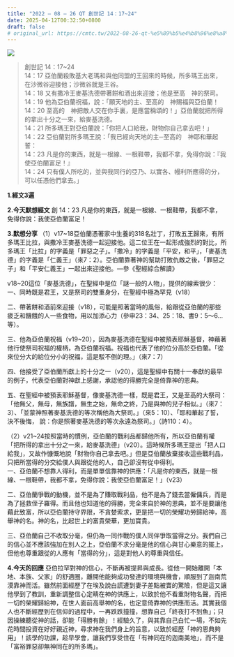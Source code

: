 ```yaml
---
title: "2022 – 08 – 26 QT 創世記 14：17~24"
date: 2025-04-12T00:32:50+0800
draft: false
# original_url: https://cmtc.tw/2022-08-26-qt-%e5%89%b5%e4%b8%96%e8%a8%98-14%ef%bc%9a1724
---
```


![](/images/qt.jpg)
> 創世記 14：17\~24  
> 14：17 亞伯蘭殺敗基大老瑪和與他同盟的王回來的時候，所多瑪王出來，在沙微谷迎接他；沙微谷就是王谷。  
> 14：18 又有撒冷王麥基洗德帶著餅和酒出來迎接；他是至高　神的祭司。  
> 14：19 他為亞伯蘭祝福，說：「願天地的主、至高的　神賜福與亞伯蘭！  
> 14：20 至高的　神把敵人交在你手裏，是應當稱頌的！」亞伯蘭就把所得的拿出十分之一來，給麥基洗德。  
> 14：21 所多瑪王對亞伯蘭說：「你把人口給我，財物你自己拿去吧！」  
> 14：22 亞伯蘭對所多瑪王說：「我已經向天地的主─至高的　神耶和華起誓：  
> 14：23 凡是你的東西，就是一根線、一根鞋帶，我都不拿，免得你說：『我使亞伯蘭富足！』  
> 14：24 只有僕人所吃的，並與我同行的亞乃、以實各、幔利所應得的分，可以任憑他們拿去。」

**1.經文3遍**

**2.今天默想經文**
創 14：23 凡是你的東西，就是一根線、一根鞋帶，我都不拿，免得你說：我使亞伯蘭富足！

**3.默想分享**
（1）v17\~18亞伯蘭憑著家中生養的318名壯丁，打敗五王歸來，有所多瑪王比拉，與撒冷王麥基洗德一起迎接他。這二位王在一起形成強烈的對比，所多瑪王「比拉」的字義是「罪惡之子」。「撒冷」的字義是「平安，和平」，「麥基洗德」的字義是「仁義王」（來7：2）。亞伯蘭靠著神的幫助打敗仇敵之後，「罪惡之子」和「平安仁義王」一起出來迎接他。—參《聖經綜合解讀》

v18\~20這位「麥基洗德」，在聖經中是位「謎一般的人物」，提供的線索很少：  
一、同時既是君王，又是祭司的雙重身分，在聖經中極為罕見（v18）

二、帶著餅和酒前來迎接（v18），可能是照著當時的風俗，給跟從亞伯蘭的那些疲乏和饑餓的人一些食物，用以加添心力（參申23：34、25：18、書9：5～6…等）。

三、他為亞伯蘭祝福（v19\~20），因為麥基洗德在聖經中被預表耶穌基督，神藉著他行使祭司祝福的權柄，為亞伯蘭祝福。祝福也代表了他的位分高於亞伯蘭。「從來位分大的給位分小的祝福，這是駁不倒的理。」（來7：7）

四、他接受了亞伯蘭所獻上的十分之一（v20），這是聖經中有關十一奉獻的最早的例子，代表亞伯蘭對神獻上感謝，承認他的得勝完全是倚靠神的恩典。

五、在聖經中被預表耶穌基督，像麥基洗德一樣，既是君王，又是至高的大祭司：「他無父，無母，無族譜，無生之始，無命之終，乃是與神的兒子相似。」（來7：3）、「並蒙神照著麥基洗德的等次稱他為大祭司。」（來5：10）、「耶和華起了誓，決不後悔， 說：你是照著麥基洗德的等次永遠為祭司。」（詩110：4）。

（2）v21\~24按照當時的慣例，亞伯蘭的戰利品都歸他所有，所以亞伯蘭有權「把所得的拿出十分之一來，給麥基洗德」（v20）。這時候所多瑪王提出「把人口給我」，又故作慷慨地說「財物你自己拿去吧。」但是亞伯蘭放棄接收這些戰利品，只把所當得的分交給僕人與跟從他的人，自己卻沒有從中得利。  
一、亞伯蘭不想靠人得利，而是單單信靠神的供應：「凡是你的東西，就是一根線、一根鞋帶，我都不拿，免得你說：我使亞伯蘭富足！」（v23）

二、亞伯蘭爭戰的動機，並不是為了賺取戰利品，他不是為了錢去當僱傭兵，而是為了拯救侄子羅得。而且他也知道他的得勝，完全來自於神的恩典，並不是要讓他藉此致富，所以亞伯蘭持守界限，不貪婪索求，更是把一切的榮耀功勞歸給神，高舉神的名。神的名，比起世上的富貴榮華，更加寶貴。

三、亞伯蘭自己不收取分毫，但仍為一同作戰的僕人同伴爭取當得之分。我們自己的信心並不應該強加在別人之上，亞伯蘭不求分毫是他的信心與甘心樂意的擺上，但他也尊重跟從的人應有「當得的分」，這是對他人的尊重與信任。

**4.今天的回應**
亞伯拉罕對神的信心，不斷再被提昇與成長。從他一開始離開「本地、本族、父家」的舒適圈，離開他能夠成功發達的環境與機會，順服到了迦南荒漠靠神而活。雖然前面經歷了在埃及說白謊遭到妻子差點被賣的驚險，但是這又讓他學到了教訓，重新調整信心定睛在神的供應上，以致於他不看重財物名聲，而把一切的榮耀歸給神，在世人面前高舉神的名，也定意倚靠神的供應而活。其實我個人也不斷經歷到在信仰的過程中，一再跌跌撞撞，想靠自己「終夜打不到魚」；只因操練聽從神的話，卻能「得勝有餘」！經驗久了，與其靠自己白忙一場，不如先花時間投資在好好親近神，尋求神在我們身上的旨意，以致於經歷「神的恩典夠用」！該學的功課，趁早學會，讓我們享受住在「有神同在的迦南美地」，而不是「富裕罪惡卻無神同在的所多瑪」。
